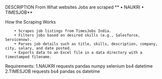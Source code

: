 DESCRIPTION
From What websites Jobs are scraped
    **   • NAUKRI
       • TIMESJOB**

 How the Scraping Works

        • Scrapes job listings from TimesJobs India.
        • Filters jobs based on desired skills (e.g., Salesforce, Servicenow).
        • Parses job details such as title, skills, description, company, city, salary, and date posted.
        • Exports data to an Excel file in a data directory with a timestamped filename.
Requirements:
        1.NAUKRI
                requests
                pandas
                numpy
                selenium
                bs4
                datetime
        2.TIMESJOB
                requests
                bs4
                pandas
                os
                datetime
                
                
